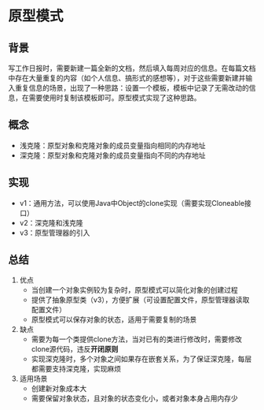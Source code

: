 # 原型模式
## 背景
写工作日报时，需要新建一篇全新的文档，然后填入每周对应的信息。在每篇文档中存在大量重复的内容（如个人信息、搞形式的感想等），对于这些需要新建并输入重复信息的场景，出现了一种思路：设置一个模板，模板中记录了无需改动的信息，在需要使用时复制该模板即可。原型模式实现了这种思路。

## 概念
- 浅克隆：原型对象和克隆对象的成员变量指向相同的内存地址
- 深克隆：原型对象和克隆对象的成员变量指向不同的内存地址

## 实现
- v1：通用方法，可以使用Java中Object的clone实现（需要实现Cloneable接口）
- v2：深克隆和浅克隆
- v3：原型管理器的引入

## 总结
1. 优点
    - 当创建一个对象实例较为复杂时，原型模式可以简化对象的创建过程
    - 提供了抽象原型类（v3），方便扩展（可设置配置文件，原型管理器读取配置文件）
    - 原型模式可以保存对象的状态，适用于需要复制的场景
2. 缺点
   - 需要为每一个类提供clone方法，当对已有的类进行修改时，需要修改clone源代码，违反**开闭原则**
   - 实现深克隆时，多个对象之间如果存在嵌套关系，为了保证深克隆，每层都需要支持深克隆，实现麻烦
3. 适用场景
   - 创建新对象成本大
   - 需要保留对象状态，且对象的状态变化小，或者对象本身占用内存少